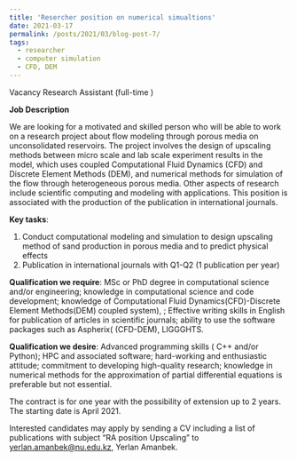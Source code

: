 ```yaml
---
title: 'Resercher position on numerical simualtions'
date: 2021-03-17
permalink: /posts/2021/03/blog-post-7/
tags:
  - researcher
  - computer simulation
  - CFD, DEM
---
```


Vacancy
Research Assistant (full-time )

__Job Description__

We are looking for a motivated and skilled person who will be able to work on a research project about flow modeling through porous media on unconsolidated reservoirs. The project involves the design of upscaling methods between micro scale and lab scale experiment results in the model, which uses coupled Computational Fluid Dynamics (CFD) and Discrete Element Methods (DEM), and numerical methods for simulation of the flow through heterogeneous porous media. Other aspects of research include scientific computing and modeling with applications. This position is associated with the production of the publication in international journals. 

__Key tasks__:
1.	Conduct computational modeling and simulation to design upscaling method of sand production in porous media and to predict physical effects
2.	Publication in international journals with Q1-Q2 (1 publication per year)
 
__Qualification we require__: MSc or PhD degree in computational science and/or engineering; knowledge in computational science and code development; knowledge of Computational Fluid Dynamics(CFD)-Discrete Element Methods(DEM) coupled system), ; Effective writing skills in English for publication of articles in scientific journals; ability to use the software packages  such as Aspherix( (CFD-DEM), LIGGGHTS.

__Qualification we desire__: Advanced programming skills ( C++ and/or Python); HPC and associated software; hard-working and enthusiastic attitude; commitment to developing high-quality research; knowledge in numerical methods for the approximation of partial differential equations is preferable but not essential.

The contract is for one year with the possibility of extension up to 2 years. The starting date is April 2021.

Interested candidates may apply by sending a CV including a list of publications with subject “RA position Upscaling” to yerlan.amanbek@nu.edu.kz, Yerlan Amanbek.
	